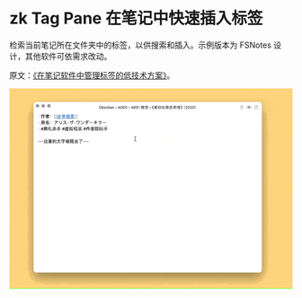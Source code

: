 # zk Tag Pane 在笔记中快速插入标签

检索当前笔记所在文件夹中的标签，以供搜索和插入。示例版本为 FSNotes 设计，其他软件可依需求改动。

原文：[《在笔记软件中管理标签的低技术方案》](https://utgd.net/article/21180/)。

![img](img.gif)